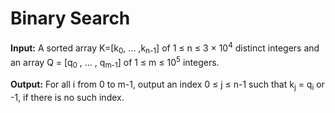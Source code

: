 # Binary Search

**Input:** A sorted array K=[k<sub>0</sub>, ... ,k<sub>n-1</sub>] 
of 1 &le; n &le; 3 &times; 10<sup>4</sup> distinct integers and
an array Q &equals; [q<sub>0</sub> , ... , q<sub>m-1</sub>] of 
1 &le; m &le; 10<sup>5</sup> integers.

**Output:** For all i from 0 to m-1, 
output an index 0 &le; j &le; n-1 such 
that k<sub>j</sub> = q<sub>i</sub> or -1, if there is no such index.
